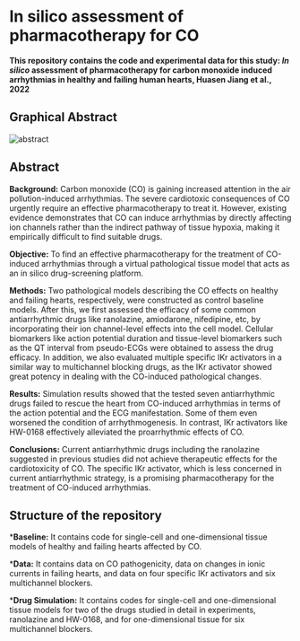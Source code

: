 # In silico assessment of pharmacotherapy for CO
**This repository contains the code and experimental data for this study: *In silico* assessment of pharmacotherapy for carbon monoxide induced arrhythmias in healthy and failing human hearts, Huasen Jiang et al., 2022**
## Graphical Abstract
![abstract](https://user-images.githubusercontent.com/71884708/178404056-891523fd-c9ae-46ec-ada4-91767eba7be9.jpg)
## Abstract
**Background:** Carbon monoxide (CO) is gaining increased attention in the air pollution-induced arrhythmias. The severe cardiotoxic consequences of CO urgently require an effective pharmacotherapy to treat it. However, existing evidence demonstrates that CO can induce arrhythmias by directly affecting ion channels rather than the indirect pathway of tissue hypoxia, making it empirically difficult to find suitable drugs. 

**Objective:** To find an effective pharmacotherapy for the treatment of CO-induced arrhythmias through a virtual pathological tissue model that acts as an in silico drug-screening platform. 

**Methods:** Two pathological models describing the CO effects on healthy and failing hearts, respectively, were constructed as control baseline models. After this, we first assessed the efficacy of some common antiarrhythmic drugs like ranolazine, amiodarone, nifedipine, etc, by incorporating their ion channel-level effects into the cell model. Cellular biomarkers like action potential duration and tissue-level biomarkers such as the QT interval from pseudo-ECGs were obtained to assess the drug efficacy. In addition, we also evaluated multiple specific IKr activators in a similar way to multichannel blocking drugs, as the IKr activator showed great potency in dealing with the CO-induced pathological changes.

**Results:** Simulation results showed that the tested seven antiarrhythmic drugs failed to rescue the heart from CO-induced arrhythmias in terms of the action potential and the ECG manifestation. Some of them even worsened the condition of arrhythmogenesis. In contrast, IKr activators like HW-0168 effectively alleviated the proarrhythmic effects of CO.

**Conclusions:** Current antiarrhythmic drugs including the ranolazine suggested in previous studies did not achieve therapeutic effects for the cardiotoxicity of CO. The specific IKr activator, which is less concerned in current antiarrhythmic strategy, is a promising pharmacotherapy for the treatment of CO-induced arrhythmias. 
## Structure of the repository
***Baseline:** It contains code for single-cell and one-dimensional tissue models of healthy and failing hearts affected by CO.

***Data:** It contains data on CO pathogenicity, data on changes in ionic currents in failing hearts, and data on four specific IKr activators and six multichannel blockers.

***Drug Simulation:** It contains codes for single-cell and one-dimensional tissue models for two of the drugs studied in detail in experiments, ranolazine and HW-0168, and for one-dimensional tissue for six multichannel blockers.
